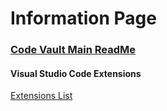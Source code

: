 # Information Page

### [Code Vault Main ReadMe](/ReadMe.md)

#### Visual Studio Code Extensions

[Extensions List](./vsCodeExtensions/extensionsList.md)

